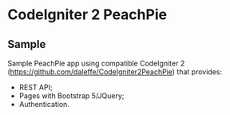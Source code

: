 # CodeIgniter 2 PeachPie

## Sample

Sample PeachPie app using compatible CodeIgniter 2 (https://github.com/daleffe/CodeIgniter2PeachPie) that provides:
- REST API;
- Pages with Bootstrap 5/JQuery;
- Authentication.
